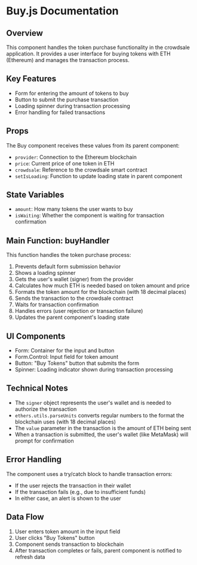 # Buy.js Documentation

## Overview
This component handles the token purchase functionality in the crowdsale application. It provides a user interface for buying tokens with ETH (Ethereum) and manages the transaction process.

## Key Features
- Form for entering the amount of tokens to buy
- Button to submit the purchase transaction
- Loading spinner during transaction processing
- Error handling for failed transactions

## Props
The Buy component receives these values from its parent component:
- `provider`: Connection to the Ethereum blockchain
- `price`: Current price of one token in ETH
- `crowdsale`: Reference to the crowdsale smart contract
- `setIsLoading`: Function to update loading state in parent component

## State Variables
- `amount`: How many tokens the user wants to buy
- `isWaiting`: Whether the component is waiting for transaction confirmation

## Main Function: buyHandler
This function handles the token purchase process:
1. Prevents default form submission behavior
2. Shows a loading spinner
3. Gets the user's wallet (signer) from the provider
4. Calculates how much ETH is needed based on token amount and price
5. Formats the token amount for the blockchain (with 18 decimal places)
6. Sends the transaction to the crowdsale contract
7. Waits for transaction confirmation
8. Handles errors (user rejection or transaction failure)
9. Updates the parent component's loading state

## UI Components
- Form: Container for the input and button
- Form.Control: Input field for token amount
- Button: "Buy Tokens" button that submits the form
- Spinner: Loading indicator shown during transaction processing

## Technical Notes
- The `signer` object represents the user's wallet and is needed to authorize the transaction
- `ethers.utils.parseUnits` converts regular numbers to the format the blockchain uses (with 18 decimal places)
- The `value` parameter in the transaction is the amount of ETH being sent
- When a transaction is submitted, the user's wallet (like MetaMask) will prompt for confirmation

## Error Handling
The component uses a try/catch block to handle transaction errors:
- If the user rejects the transaction in their wallet
- If the transaction fails (e.g., due to insufficient funds)
- In either case, an alert is shown to the user

## Data Flow
1. User enters token amount in the input field
2. User clicks "Buy Tokens" button
3. Component sends transaction to blockchain
4. After transaction completes or fails, parent component is notified to refresh data
